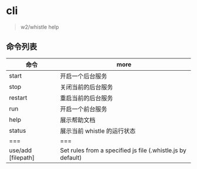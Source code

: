 # cli

> w2/whistle help

## 命令列表

| 命令               | more                                                        |
| ------------------ | ----------------------------------------------------------- |
| start              | 开启一个后台服务                                            |
| stop               | 关闭当前的后台服务                                          |
| restart            | 重启当前的后台服务                                          |
| run                | 开启一个前台服务                                            |
| help               | 展示帮助文档                                                |
| status             | 展示当前 whistle 的运行状态                                 |
| ===                | ===                                                         |
| use/add [filepath] | Set rules from a specified js file (.whistle.js by default) |

